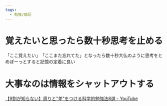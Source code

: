 ```yaml
---
tags:
  - 勉強/暗記
---
```

# 覚えたいと思ったら数十秒思考を止める

「ここ覚えたい」　「ここまた忘れてた」となったら数十秒大仏のように思考をとめぼーっとすると記憶の定着に良い

# 大事なのは情報をシャットアウトする
[【9割が知らない】周りと"差"をつける科学的勉強法8選 - YouTube](https://www.youtube.com/watch?v=tWi6HE4DubY)

